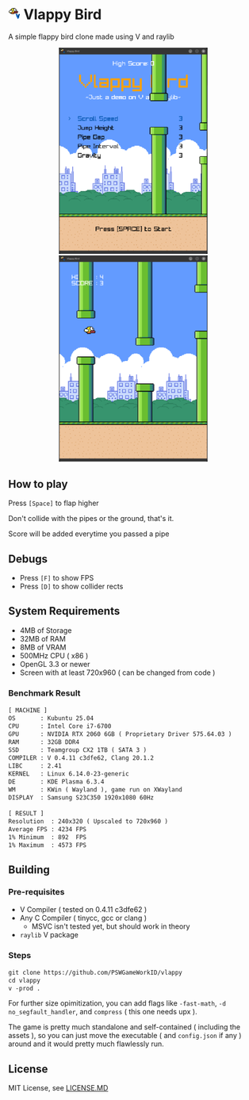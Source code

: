 # ![Icon](assets/icon.png) Vlappy Bird
A simple flappy bird clone made using V and raylib

<div style="text-align:center">
<img src="screenshot/1.png" width=300 alt="screenshot 1"/><img src="screenshot/2.png" width=300 alt="screenshot 2"/>
</div>

## How to play
Press `[Space]` to flap higher

Don't collide with the pipes or the ground, that's it.

Score will be added everytime you passed a pipe

## Debugs
- Press `[F]` to show FPS
- Press `[D]` to show collider rects

## System Requirements
- 4MB of Storage
- 32MB of RAM
- 8MB of VRAM
- 500MHz CPU ( x86 )
- OpenGL 3.3 or newer
- Screen with at least 720x960 ( can be changed from code )

### Benchmark Result
```text
[ MACHINE ]
OS       : Kubuntu 25.04
CPU      : Intel Core i7-6700
GPU      : NVIDIA RTX 2060 6GB ( Proprietary Driver 575.64.03 )
RAM      : 32GB DDR4
SSD      : Teamgroup CX2 1TB ( SATA 3 )
COMPILER : V 0.4.11 c3dfe62, Clang 20.1.2
LIBC     : 2.41
KERNEL   : Linux 6.14.0-23-generic
DE       : KDE Plasma 6.3.4
WM       : KWin ( Wayland ), game run on XWayland
DISPLAY  : Samsung S23C350 1920x1080 60Hz

[ RESULT ]
Resolution  : 240x320 ( Upscaled to 720x960 )
Average FPS : 4234 FPS
1% Minimum  : 892  FPS
1% Maximum  : 4573 FPS
```

## Building
### Pre-requisites
- V Compiler ( tested on 0.4.11 c3dfe62 )
- Any C Compiler ( tinycc, gcc or clang )
  - MSVC isn't tested yet, but should work in theory
- `raylib` V package

### Steps
```
git clone https://github.com/PSWGameWorkID/vlappy
cd vlappy
v -prod .
```

For further size opimitization, you can add flags like `-fast-math`, `-d no_segfault_handler`, and `compress` ( this one needs upx ).

The game is pretty much standalone and self-contained 
( including the assets ), so you can just move the executable
( and `config.json` if any ) around and it would pretty much flawlessly run.

## License
MIT License, see [LICENSE.MD](LICENSE.MD)
